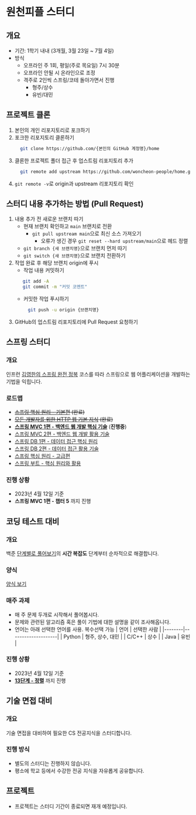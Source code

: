 # 원천피플 스터디
## 개요
* 기간: 1학기 내내 (3개월, 3월 23일 ~ 7월 4일)
* 방식
	* 오프라인 주 1회, 평일(주로 목요일) 7시 30분
	* 오프라인 안될 시 온라인으로 조정
	* 격주로 2인씩 스프링/코테 돌아가면서 진행
		* 형주/상수
		* 유빈/대민

## 프로젝트 클론
1. 본인의 개인 리포지토리로 포크하기
2. 포크한 리포지토리 클론하기
   ```bash
	 git clone https://github.com/{본인의 GitHub 계정명}/home
	 ```
3. 클론한 프로젝트 폴더 접근 후 업스트림 리포지토리 추가
   ```bash
	 git remote add upstream https://github.com/woncheon-people/home.git
	 ```
4. `git remote -v`로 origin과 upstream 리포지토리 확인
## 스터디 내용 추가하는 방법 (Pull Request)
1. 내용 추가 전 새로운 브랜치 따기
	* 현재 브랜치 확인하고 `main` 브랜치로 전환
		* `git pull upstream main`으로 최신 소스 가져오기
			* 오류가 생긴 경우 `git reset --hard upstream/main`으로 헤드 정렬
	* `git branch {새 브랜치명}`으로 브랜치 먼저 따기
	* `git switch {새 브랜치명}`으로 브랜치 전환하기
2. 작업 완료 후 해당 브랜치 origin에 푸시
	* 작업 내용 커밋하기
	 ```bash
		git add -A
		git commit -m "커밋 코멘트"
	 ```
   * 커밋한 작업 푸시하기
   ```bash
		git push -u origin {브랜치명}
	 ```
3. GitHub의 업스트림 리포지토리에 Pull Request 요청하기

## 스프링 스터디
### 개요
인프런 [김영한의 스프링 완전 정복](https://www.inflearn.com/roadmaps/373) 코스를 따라 스프링으로 웹 어플리케이션을 개발하는 기법을 익힙니다.
### 로드맵
* ~~[스프링 핵심 원리 - 기본편](https://www.inflearn.com/course/%EC%8A%A4%ED%94%84%EB%A7%81-%ED%95%B5%EC%8B%AC-%EC%9B%90%EB%A6%AC-%EA%B8%B0%EB%B3%B8%ED%8E%B8) (완료)~~
* ~~[모든 개발자를 위한 HTTP 웹 기본 지식](https://www.inflearn.com/course/http-%EC%9B%B9-%EB%84%A4%ED%8A%B8%EC%9B%8C%ED%81%AC) (완료)~~
* [**스프링 MVC 1편 - 백엔드 웹 개발 핵심 기술**](_https://www.inflearn.com/course/%EC%8A%A4%ED%94%84%EB%A7%81-mvc-1_) (**진행중**)
* [스프링 MVC 2편 - 백엔드 웹 개발 활용 기술](_https://www.inflearn.com/course/%EC%8A%A4%ED%94%84%EB%A7%81-mvc-2_)
* [스프링 DB 1편 - 데이터 접근 핵심 원리](https://www.inflearn.com/course/%EC%8A%A4%ED%94%84%EB%A7%81-db-1)
* [스프링 DB 2편 - 데이터 접근 활용 기술](https://www.inflearn.com/course/%EC%8A%A4%ED%94%84%EB%A7%81-db-2)
* [스프링 핵심 원리 - 고급편](https://www.inflearn.com/course/%EC%8A%A4%ED%94%84%EB%A7%81-%ED%95%B5%EC%8B%AC-%EC%9B%90%EB%A6%AC-%EA%B3%A0%EA%B8%89%ED%8E%B8)
* [스프링 부트 - 핵심 원리와 활용](https://www.inflearn.com/course/%EC%8A%A4%ED%94%84%EB%A7%81%EB%B6%80%ED%8A%B8-%ED%95%B5%EC%8B%AC%EC%9B%90%EB%A6%AC-%ED%99%9C%EC%9A%A9)

### 진행 상황
* 2023년 4월 12일 기준
* **스프링 MVC 1편 - 챕터 5** 까지 진행
## 코딩 테스트 대비
### 개요
백준 [단계별로 풀어보기](https://www.acmicpc.net/step)의 **시간 복잡도** 단계부터 순차적으로 해결합니다.
### 양식
[양식 보기](/coding-test/Template.md)

### 매주 과제
* 매 주 문제 두개로 시작해서 풀어봅시다.
* 문제와 관련된 알고리즘 혹은 풀이 기법에 대한 설명을 같이 조사해옵니다.
* 언어는 아래 선택한 언어를 사용. 복수선택 가능
	| 언어 		| 선택한 사람					|
	|--------|--------------------|
	| Python | 형주, 상수, 대민 		|
	| C/C++  | 상수  							 |
	| Java 	 | 유빈 							 |
 
### 진행 상황
* 2023년 4월 12일 기준
* [**13단계 - 정렬**](https://www.acmicpc.net/step/9) 까지 진행
## 기술 면접 대비
### 개요
기술 면접을 대비하여 필요한 CS 전공지식을 스터디합니다.

### 진행 방식
- 별도의 스터디는 진행하지 않습니다.
- 평소에 학교 등에서 수강한 전공 지식을 자유롭게 공유합니다.
## 프로젝트
* 프로젝트는 스터디 기간이 종료되면 재개 예정입니다.


